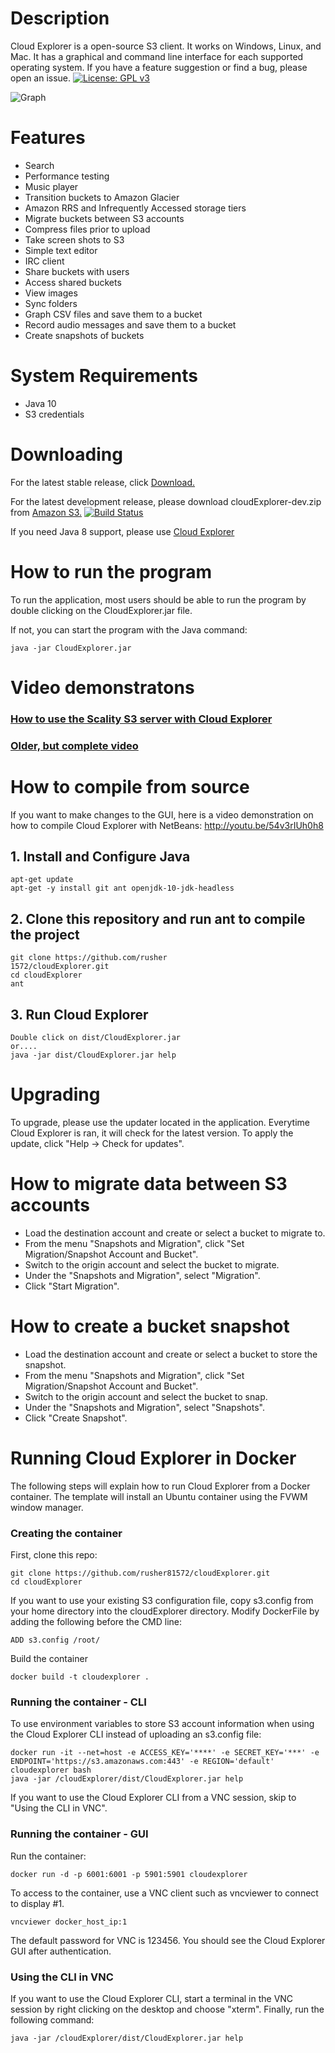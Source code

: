 # Description
Cloud Explorer is a open-source S3 client. It works on Windows, Linux, and Mac.  It has a graphical and command line interface for each supported operating system. If you have a feature suggestion or find a bug, please open an issue.
[![License: GPL v3](https://img.shields.io/badge/License-GPL%20v3-blue.svg)](http://www.gnu.org/licenses/gpl-3.0)

![Graph](http://i.imgur.com/aw5iKZf.png)

# Features

* Search
* Performance testing
* Music player
* Transition buckets to Amazon Glacier  
* Amazon RRS and Infrequently Accessed storage tiers
* Migrate buckets between S3 accounts
* Compress files prior to upload
* Take screen shots to S3
* Simple text editor
* IRC client
* Share buckets with users
* Access shared buckets
* View images
* Sync folders
* Graph CSV files and save them to a bucket
* Record audio messages and save them to a bucket
* Create snapshots of buckets

# System Requirements

* Java 10
* S3 credentials

# Downloading

For the latest stable release, click [Download.](https://cloudexplorer.s3.amazonaws.com/12/cloudExplorer-12.zip)

For the latest development release, please download cloudExplorer-dev.zip from [Amazon S3.](https://cloudexplorer.s3.amazonaws.com:443/cloudExplorer-dev.zip) [![Build Status](https://travis-ci.org/rusher81572/cloudExplorer.svg?branch=master)](https://travis-ci.org/rusher81572/cloudExplorer)

If you need Java 8 support, please use [Cloud Explorer ](https://cloudexplorer.s3.amazonaws.com/11/cloudExplorer-11.zip)

# How to run the program

To run the application, most users should be able to run the program by double clicking on the CloudExplorer.jar file.

If not, you can start the program with the Java command:
```
java -jar CloudExplorer.jar
```
# Video demonstratons

### [How to use the Scality S3 server with Cloud Explorer](https://youtu.be/2hhtBtmBSxE)

### [Older, but complete video](https://www.youtube.com/watch?v=O1HVDYywZRY)


# How to compile from source

If you want to make changes to the GUI, here is a video demonstration on how to compile Cloud Explorer with NetBeans: http://youtu.be/54v3rIUh0h8

## 1. Install and Configure Java
```
apt-get update
apt-get -y install git ant openjdk-10-jdk-headless
```
## 2. Clone this repository and run ant to compile the project
```
git clone https://github.com/rusher
1572/cloudExplorer.git
cd cloudExplorer
ant
```
## 3. Run Cloud Explorer
```
Double click on dist/CloudExplorer.jar
or....
java -jar dist/CloudExplorer.jar help
```

# Upgrading

To upgrade, please use the updater located in the application. Everytime Cloud Explorer is ran, it will check for the latest version. To apply the update, click "Help -> Check for updates". 

# How to migrate data between S3 accounts
* Load the destination account and create or select a bucket to migrate to.
* From the menu "Snapshots and Migration", click "Set Migration/Snapshot Account and Bucket".
* Switch to the origin account and select the bucket to migrate.
* Under the "Snapshots and Migration", select "Migration".
* Click "Start Migration".

# How to create a bucket snapshot
* Load the destination account and create or select a bucket to store the snapshot.
* From the menu "Snapshots and Migration", click "Set Migration/Snapshot Account and Bucket".
* Switch to the origin account and select the bucket to snap.
* Under the "Snapshots and Migration", select "Snapshots".
* Click "Create Snapshot".

# Running Cloud Explorer in Docker

The following steps will explain how to run Cloud Explorer from a Docker container. The template will install an Ubuntu container using the FVWM window manager.

### Creating the container

First, clone this repo:
```
git clone https://github.com/rusher81572/cloudExplorer.git
cd cloudExplorer
```

If you want to use your existing S3 configuration file, copy s3.config from your home directory into the cloudExplorer directory. Modify DockerFile by adding the following before the CMD line:
```
ADD s3.config /root/
```

Build the container
```
docker build -t cloudexplorer .
```

### Running the container - CLI


To use environment variables to store S3 account information when using the Cloud Explorer CLI instead of uploading an s3.config file:
```
docker run -it --net=host -e ACCESS_KEY='****' -e SECRET_KEY='***' -e ENDPOINT='https://s3.amazonaws.com:443' -e REGION='default' cloudexplorer bash
java -jar /cloudExplorer/dist/CloudExplorer.jar help
```

If you want to use the Cloud Explorer CLI from a VNC session, skip to "Using the CLI in VNC".

### Running the container - GUI

Run the container:
```
docker run -d -p 6001:6001 -p 5901:5901 cloudexplorer
````

To access to the container, use a VNC client such as vncviewer to connect to display #1.
```
vncviewer docker_host_ip:1
```
The default password for VNC is 123456. You should see the Cloud Explorer GUI after authentication.

### Using the CLI in VNC

If you want to use the Cloud Explorer CLI, start a terminal in the VNC session by right clicking on the desktop and choose "xterm". Finally, run the following command:
```
java -jar /cloudExplorer/dist/CloudExplorer.jar help
```
